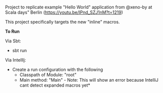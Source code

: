 Project to replicate example "Hello World" application from @xeno-by at Scala days" Berlin (https://youtu.be/IPnd_SZJ1nM?t=1219)

This project specifically targets the new "inline" macros.

**To Run**

Via Sbt:
 - sbt run
 
Via IntellIj:
 - Create a run configuration with the following
   - Classpath of Module: "root"
   - Main method: "Main" - Note: This will show an error because IntelliJ cant detect expanded macros yet*
